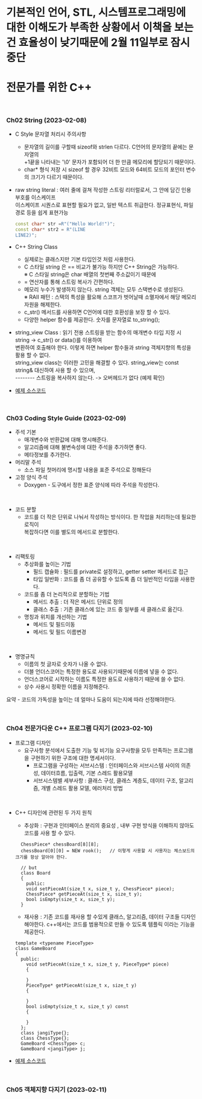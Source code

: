 
# 기본적인 언어, STL, 시스템프로그래밍에 대한 이해도가 부족한 상황에서 이책을 보는건 효율성이 낮기때문에 2월 11일부로 잠시 중단 
# 전문가를 위한 C++
</br>

### Ch02 String (2023-02-08)

- C Style 문자열 처리시 주의사항
  - 문자열의 길이를 구할때 sizeof와 strlen 다르다. C언어의 문자열의 끝에는 문자열의 
    </br> +1끝을 나타내는 '\0' 문자가 포함되어 더 한 만큼 메모리에 할당되기 때문이다.
  - char* 형식 저장 시 sizeof 할 경우 32비트 모드와 64비트 모드의 포인터 변수의 크기가 다르기 때문이다.

- raw string literal
  : 여러 줄에 걸쳐 작성한 스트링 리터럴로서, 그 안에 담긴 인용 부호를 이스케이프</br>
  이스케이프 시퀀스로 표현할 필요가 없고, 일반 텍스트 취급한다. 정규표현식, 파일 경로 등을 쉽게 표현가능
  
  ```c++
  const char* str =R"("Hello World!")";
  const char* str2 = R"(LINE
  LINE2)";
  ```

- C++ String Class 
  - 실제로는 클래스지만 기본 타입인것 처럼 사용한다.
  - C 스타일 string 은 == 비교가 불가능 하지만 C++ String은 가능하다. 
    </br> ※ C 스타일 string은 char 배열의 첫번째 주소값이기 때문에 
  -  = 연산자를 통해 스트링 복사가 간편하다.
  -  메모리 누수가 발생하지 않는다. string 객체는 모두 스택변수로 생성된다.
    </br> ※ RAII 패턴 : 스택의 특성을 활요해 스코프가 벗어날때 소멸자에서 해당 메모리 자원을 해제한다.
  - c_str() 메서드를 사용하면 C언어에 대한 호환성을 보장 할 수 있다.
  - 다양한 helper 함수를 제공한다. 숫자를 문자열로 to_string();
 
- string_view Class
  : 읽기 전용 스트링을 받는 함수의 매개변수 타입 지정 시 string -> c_str() or data()를 이용하여
    </br> 변환하여 호출해야 한다. 이렇게 하면 helper 함수들과 string 객체지향의 특성을 활용 할 수 없다. 
    </br> string_view class는 이러한 고민을 해결할 수 있다. string_view는 const string& 대신하여 사용 할 수 있으며,
    </br> --------  스트링을 복사하지 않는다. -> 오버헤드가 없다 (예제 확인)
    
- [예제 소스코드 ](https://github.com/ktn1075/study/blob/main/Language/C%2B%2B/ProfesionalC%2B%2B/ch02.cpp)
     
</br>
     
### Ch03 Coding Style Guide (2023-02-09)

- 주석 기본 
  - 매개변수와 반환값에 대해 명시해준다.
  - 알고리즘에 대해 불변속성에 대한 주석을 추가하면 좋다.
  - 메타정보를 추가한다.
- 머리말 주석
  - 소스 파일 첫머리에 명시할 내용을 표준 주석으로 정해둔다
- 고정 양식 주석
  - Doxygen - 도구에서 정한 표준 양식에 따라 주석을 작성한다.

</br>

- 코드 분할
  - 코드를 더 작은 단위로 나눠서 작성하는 방식이다. 한 작업을 처리하는데 필요한 로직이 
    </br> 복잡하다면 이를 별도의 메서드로 분할한다.    

</br>

- 리팩토링 
  - 추상화를 높이는 기법
    - 필드 캡슐화 : 필드를 private로 설정하고, getter setter 메서드로 접근
    - 타입 일반화 : 코드를 좀 더 공유할 수 있도록 좀 더 일반적인 타입을 사용한다.
  - 코드를 좀 더 논리적으로 분할하는 기법
    - 메서드 추출 : 더 작은 메서드 단위로 정의
    - 클래스 추출 : 기존 클래스에 있는 코드 중 일부를 새 클래스로 옮긴다.
  - 명칭과 위치를 개선하는 기법 
    - 메서드 및 필드이동 
    - 메서드 및 필드 이름변경
 
</br>

- 명명규칙
  - 이름의 첫 글자로 숫자가 나올 수 없다.
  - 더블 언더스코어는 특정한 용도로 사용되기때문에 이름에 넣을 수 없다.
  - 언더스코어로 시작하는 이름도 특정한 용도로 사용하기 때문에 쓸 수 없다.
  - 상수 사용시 정확한 이름을 지정해준다.


요약 - 코드의 가독성을 높이는 데 얼마나 도움이 되는지에 따라 선정해야한다.

</br>

### Ch04 전문가다운 C++ 프로그램 다지기 (2023-02-10)

- 프로그램 디자인
  - 요구사항 분석에서 도출한 기능 및 비기능 요구사항을 모두 만족하는 프로그램을 구현하기 위한 구조에 대한 명세서이다.
    - 프로그램을 구성하는 서브시스템 : 인터페이스와 서브시스템 사이의 의존성, 데이터흐름, 입출력, 기본 스레드 활용모델
    - 서브시스템별 세부사항 : 클래스 구성, 클래스 계층도, 데이터 구조, 알고리즘, 개별 스레드 활용 모델, 에러처리 방법 
</br>

- C++ 디자인에 관련된 두 가지 원칙
  - 추상화 : 구현과 인터페이스 분리의 중요성 , 내부 구현 방식을 이해하지 않아도 코드를 사용 할 수 있다. 
  ```C+
    ChessPiece* chessBoard[8][8]; 
    chessBoard[0][0] = NEW rook();   // 이렇게 사용할 시 사용자는 체스보드의 크기를 항상 알아야 한다.
    
    // but
    class Board
    {
      public:
      void setPieceAt(size_t x, size_t y, ChessPiece* piece);
      ChessPiece* getPieceAt(size_t x, size_t y);
      bool isEmpty(size_t x, size_t y);
    }
  ```
 
  - 재사용 : 기존 코드를 재사용 할 수있게 클래스, 알고리즘, 데이터 구조들 디자인 해야한다. c++에서는 코드를 범용적으로 만들 수 있도록 템플릭 이라는 기능을 제공한다. 
  ```C+
  template <typename PieceType>
  class GameBoard
  {
    public:
      void setPieceAt(size_t x, size_t y, PieceType* piece)
      {

      }
      PieceType* getPieceAt(size_t x, size_t y)
      {

      }
      bool isEmpty(size_t x, size_t y) const
      {

      }
    };
    class jangiType{};
    class ChessType{};
    GameBoard <ChessType> c;
    GameBoard <jangiType> j;
  ```
  
- [예제 소스코드 ](https://github.com/ktn1075/study/blob/main/Language/C%2B%2B/ProfesionalC%2B%2B/ch04.cpp)

</br>

### Ch05 객체지향 다지기 (2023-02-11)

